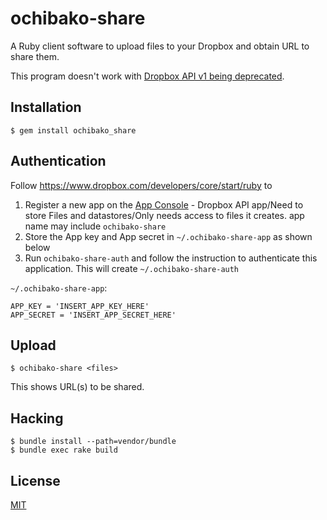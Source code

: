 # ochibako-share
A Ruby client software to upload files to your Dropbox and
obtain URL to share them.

This program doesn't work with [Dropbox API v1 being deprecated](https://blogs.dropbox.com/developers/2016/06/api-v1-deprecated/).

## Installation
```
$ gem install ochibako_share
```

## Authentication
Follow https://www.dropbox.com/developers/core/start/ruby to

1. Register a new app on the [App Console](https://www.dropbox.com/developers/apps) - Dropbox API app/Need to store Files and datastores/Only needs access to files it creates. app name may include `ochibako-share`
2. Store the App key and App secret in `~/.ochibako-share-app` as shown below
3. Run `ochibako-share-auth` and follow the instruction to authenticate this application. This will create `~/.ochibako-share-auth`

`~/.ochibako-share-app`:
```
APP_KEY = 'INSERT_APP_KEY_HERE'
APP_SECRET = 'INSERT_APP_SECRET_HERE'
```

## Upload
`$ ochibako-share <files>`

This shows URL(s) to be shared.

## Hacking
```
$ bundle install --path=vendor/bundle
$ bundle exec rake build
```

## License
[MIT](LICENSE)
